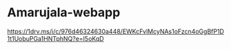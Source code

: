 # Amarujala-webapp
https://1drv.ms/i/c/976d46324630a448/EWKcFvlMcyNAs1oFzcn4oGgBfP1D1t1UobuPGa1HNTphNQ?e=I5oKqD


